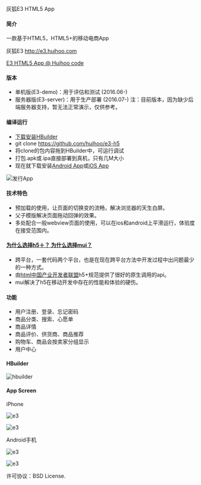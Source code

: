 灰狐E3 HTML5 App

#### 简介

一款基于HTML5，HTML5+的移动电商App 

灰狐E3 http://e3.huihoo.com

[E3 HTML5 App @ Huihoo code](http://code.huihoo.com/mobile-development/e3_h5)

#### 版本
* 单机版(E3-demo)：用于评估和测试 (2016.06-)
* 服务器版(E3-server)：用于生产部署 (2016.07-)
注：目前版本，因为缺少后端服务器支持，暂无法正常演示，仅供参考。

#### 编译运行
* [下载安装HBuilder](http://www.dcloud.io) 
* git clone https://github.com/huihoo/e3-h5
* 将clone的包内容拖到HBuilder中，可运行调试
* 打包.apk或.ipa直接部署到真机，只有几M大小 
* 现在就下载安装[Android App](http://download.huihoo.com/huihoo/e3/e3-html5.apk)或[iOS App](http://download.huihoo.com/huihoo/e3/e3-html5.ipa)

![发行App](http://wiki.huihoo.com/images/a/a7/Hbuilder-distribution-app.png)

#### 技术特色
* 预加载的使用，让页面的切换变的流畅，解决浏览器的天生白屏。
* 父子模版解决页面拖动回弹的效果。
* 多处配合一般webview页面的使用，可以在ios和android上平滑运行，体验度在接受范围内。

#### [为什么选择h5＋？ 为什么选择mui？](https://github.com/dcloudio/mui)
* 跨平台，一套代码两个平台，也是在现在跨平台方法中开发过程中出问题最少的一种方式。
* 由[html中国产业开发者联盟](http://www.html5plus.org/doc/h5p.html)h5+规范提供了很好的原生调用的api。
* mui解决了h5在移动开发中存在的性能和体验的硬伤。

#### 功能
* 用户注册、登录、忘记密码
* 商品分类、搜索、心愿单
* 商品详情
* 商品评价、供货商、商品推荐
* 购物车、商品会按卖家分组显示
* 用户中心

#### HBuilder
![hbuilder](http://wiki.huihoo.com/images/7/70/HBuilder-Huihoo-E3-HTML5-04.png)

#### App Screen

iPhone

![e3](http://wiki.huihoo.com/images/d/d3/E3-html5-ios-01.png)

![e3](http://wiki.huihoo.com/images/d/d6/E3-html5-ios-03.png)

Android手机

![e3](http://wiki.huihoo.com/images/b/bc/E3-html5-android-05.jpg)

![e3](http://wiki.huihoo.com/images/b/b0/E3-html5-android-07.jpg)

许可协议：BSD License.
